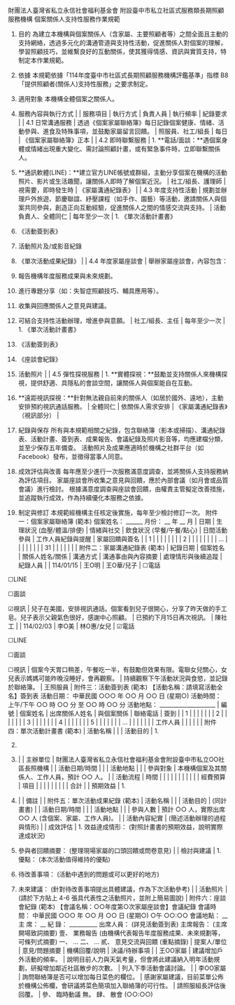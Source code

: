 財團法人臺灣省私立永信社會福利基金會
附設臺中市私立社區式服務類長期照顧服務機構
個案關係人支持性服務作業規範
1. 目的
為建立本機構與個案關係人（含家屬、主要照顧者等）之間全面且主動的支持網絡，透過多元化的溝通管道與支持性活動，促進關係人對個案的理解，學習照顧技巧，並維繫良好的互動關係，使其獲得情感、資訊與實質支持，特制定本作業規範。
2. 依據
本規範依據「114年度臺中市社區式長期照顧服務機構評鑑基準」指標 B8「提供照顧者(關係人)支持性服務」之要求制定。
3. 適用對象
本機構全體個案之關係人。
4. 服務內容與執行方式
|
| 服務項目 | 執行方式 | 負責人員 | 執行頻率 | 紀錄要求 |
| 4.1 日常溝通服務 | 透過《個案家屬聯絡簿》每日記錄個案健康、情緒、活動參與、進食及特殊事項，並鼓勵家屬留言回饋。 | 照服員、社工/組長 | 每日 | 《個案家屬聯絡簿》正本 |
| 4.2 即時聯繫服務 | 1. **電話/面談：**遇個案身體或情緒出現重大變化、需討論照顧計畫，或有緊急事件時，立即聯繫關係人。

2. **通訊軟體(LINE)：**建立官方LINE帳號或群組，主動分享個案在機構的活動照片、影片或生活趣聞，讓關係人即時了解個案近況。 | 社工/組長、護理師 | 視需要，即時發生時 | 《家屬溝通紀錄表》 |
| 4.3 年度支持性活動 | 規劃並辦理戶外旅遊、節慶聯誼、紓壓課程（如手作、園藝）等活動，邀請關係人與個案共同參與，創造正向互動經驗，促進關係人之間的情感交流與支持。 | 活動負責人、全體同仁 | 每年至少一次 | 1. 《單次活動計畫書》

2. 《活動簽到表》

3. 活動照片及/或影音紀錄

4. 《單次活動成果紀錄》 |
| 4.4 年度家屬座談會 | 舉辦家屬座談會，內容包含：

1. 報告機構年度服務成果與未來規劃。

2. 進行專題分享（如：失智症照顧技巧、輔具應用等）。

3. 收集與回應關係人之意見與建議。

4. 可結合支持性活動辦理，增進參與意願。 | 社工/組長、主任 | 每年至少一次 | 1. 《單次活動計畫書》

2. 《活動簽到表》

3. 《座談會紀錄》

4. 活動照片 |
| 4.5 彈性探視服務 | 1. **實體探視：**鼓勵並支持關係人來機構探視，提供舒適、具隱私的會談空間，讓關係人與個案能自在互動。

2. **遠距視訊探視：**針對無法親自前來的關係人（如居於國外、遠地），主動安排預約視訊通話服務。 | 全體同仁 | 依關係人需求安排 | 《家屬溝通紀錄表》（視訊部分） |
5. 紀錄與保存
所有與本規範相關之紀錄，包含聯絡簿（影本或掃描）、溝通紀錄表、活動計畫、簽到表、成果報告、會議紀錄及照片影音等，均應建檔分類，並至少保存五年備查。
活動照片及成果應適時於機構之社群平台（如Facebook）發布，並徵得當事人同意。
6. 成效評估與改善
每年應至少進行一次服務滿意度調查，並將關係人支持服務納為評估項目。
家屬座談會所收集之意見與回饋，應於內部會議（如月會或品質會議）進行檢討。
根據滿意度調查與座談會回饋，由權責主管擬定改善措施，並追蹤執行成效，作為持續優化本服務之依據。
7. 制定與修訂 本規範經機構主任核定後實施，每年至少檢討修訂一次。
附件一：個案家屬聯絡簿 (範本)
個案姓名： ______ 月份： __ 年 __ 月
| 日期 | 生理狀況 (血壓/體溫/排便) | 情緒與社交 | 飲食狀況 (早餐/午餐/點心) | 日間活動參與 | 工作人員紀錄與提醒 | 家屬回饋與簽名 |
| 1 | | | | | | |
| 2 | | | | | | |
| ... | | | | | | |
| 31 | | | | | | |
附件二：家屬溝通紀錄表 (範本)
| 紀錄日期 | 個案姓名 | 關係人姓名/關係 | 溝通方式 | 溝通事由與內容摘要 | 處理情形與後續追蹤 | 紀錄人員 |
| 114/01/15 | 王O明 | 王O華/兒子 | ☐電話

☐LINE

☐面談

☑視訊 | 兒子在美國，安排視訊通話。個案看到兒子很開心，分享了昨天做的手工皂。兒子表示父親氣色很好，感謝中心照顧。 | 已預約下月15日再次視訊。 | 陳社工 |
| 114/02/03 | 李O美 | 林O惠/女兒 | ☑電話

☐LINE

☐面談

☐視訊 | 個案今天胃口稍差，午餐吃一半，有鼓勵但效果有限。電聯女兒關心，女兒表示媽媽可能昨晚沒睡好，會再觀察。 | 持續觀察下午活動狀況與食慾，並記錄於聯絡簿。 | 王照服員 |
附件三：活動簽到表 (範本)
【活動名稱：請填寫活動全名】簽到表
活動日期： 中華民國 ○○○ 年 ○○ 月 ○○ 日 (星期○) 活動時間： 上午/下午 ○○ 時 ○○ 分 至 ○○ 時 ○○ 分 活動地點： ____________________
| 編號 | 個案姓名 | 出席關係人姓名 | 與個案關係 | 聯絡電話 | 簽到 |
| 1 | | | | | |
| 2 | | | | | |
| 3 | | | | | |
| 4 | | | | | |
| 5 | | | | | |
| ... | | | | | |
| 工作人員 | | | | | |
附件四：單次活動計畫書 (範本)
| 活動名稱 | |
| 活動目的 | 1.

2.

3. |
| 主辦單位 | 財團法人臺灣省私立永信社會福利基金會附設臺中市私立ΟΟ社區長照機構 |
| 活動日期/時間 | |
| 活動地點 | |
| 參與對象 | 本機構個案及其關係人、工作人員，預計 ○○ 人。 |
| 活動流程 | 時間 |
| | |
| | |
| | |
| 經費預算 | 項目 |
| | |
| | |
| | 合計 |
| 預期效益 | 1.

2. |
| 備註 | |
附件五：單次活動成果紀錄 (範本)
| 活動名稱 | |
| 活動目的 | (同計畫書) |
| 活動日期/時間 | |
| 活動地點 | |
| 參與人數 | 預計 ○○ 人，實際出席 ○○ 人 (含個案、家屬、工作人員)。 |
| 活動內容紀實 | (簡述活動辦理的過程與情形) |
| 成效評估 | 1. 效益達成情形： (對照計畫書的預期效益，說明實際達成狀況)

2. 參與者回饋摘要： (整理現場家屬的口頭回饋或問卷意見) |
| 檢討與建議 | 1. 優點： (本次活動值得維持的優點)

2. 待改善事項： (活動中遇到的問題或可以更好的地方)

3. 未來建議： (針對待改善事項提出具體建議，作為下次活動參考) |
| 活動照片 | (請於下方貼上 4-6 張具代表性之活動照片，並附上簡易圖說) |
附件六：座談會紀錄 (範本)
【會議名稱：○○年度第○次家屬座談會】會議紀錄
會議時間： 中華民國 ○○○ 年 ○○ 月 ○○ 日 (星期○) ○午 ○○:○○ 會議地點： __ 主 席： __ 紀 錄： __________ 出席人員： (詳見活動簽到表) 主席報告： (主席開場致詞摘要)
壹、 業務報告 (由機構代表報告年度服務成果、未來規劃等，可條列式摘要) 一、 ... 二、 ...
貳、 意見交流與回饋 (重點摘錄)
| 提案人/單位 | 意見/問題摘要 | 機構回覆/說明 | 決議/待辦事項 |
| 王OO家屬 | 建議增加戶外活動的頻率。 | 說明目前人力與天氣考量，但會將此建議納入明年活動規劃，研擬增加鄰近社區散步的次數。 | 列入下季活動會議討論。 |
| 李OO家屬 | 詢問聯絡簿是否可以增加每日菜色的欄位。 | 感謝家屬建議，目前菜單公佈於機構公佈欄，會研議將菜色簡項加入聯絡簿的可行性。 | 請照服組長評估後回覆。 |
參、 臨時動議 無。
肆、 散會 (○○:○○)